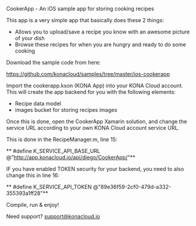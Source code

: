 CookerApp - An iOS sample app for storing cooking recipes

This app is a very simple app that basically does these 2 things:

- Allows you to upload/save a recipe you know with an awesome picture of your dish
- Browse these recipes for when you are hungry and ready to do some cooking

Download the sample code from here:

https://github.com/konacloud/samples/tree/master/ios-cookerapp

Import the cookerapp.kson (KONA App) into your KONA Cloud account. This will create the app backend for you with the following elements:

- Recipe data model
- images bucket for storing recipes images

Once this is done, open the CookerApp Xamarin solution, and change the service URL according to your own KONA Cloud account service URL.

This is done in the RecipeManager.m, line 15:

** #define K_SERVICE_API_BASE_URL @"http://app.konacloud.io/api/diego/CookerApp/"**

IF you have enabled TOKEN security for your backend, you need to also change this in line 16:

** #define K_SERVICE_API_TOKEN @"89e36f59-2cf0-479d-a332-355393a1ff28"**

Compile, run & enjoy!

Need support? support@konacloud.io
